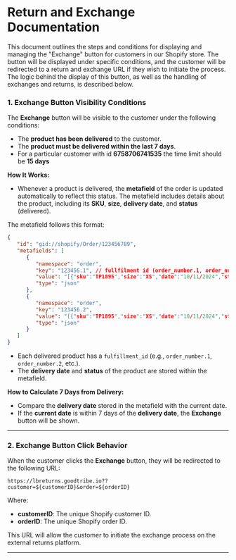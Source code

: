 # Return and Exchange Documentation

This document outlines the steps and conditions for displaying and managing the "Exchange" button for customers in our Shopify store. The button will be displayed under specific conditions, and the customer will be redirected to a return and exchange URL if they wish to initiate the process. The logic behind the display of this button, as well as the handling of exchanges and returns, is described below.

### 1. **Exchange Button Visibility Conditions**

The **Exchange** button will be visible to the customer under the following conditions:

- The **product has been delivered** to the customer.
- The **product must be delivered within the last 7 days**.
- For a particular customer with id **6758706741535** the time limit should be **15 days**

**How It Works:**

- Whenever a product is delivered, the **metafield** of the order is updated automatically to reflect this status. The metafield includes details about the product, including its **SKU**, **size**, **delivery date**, and **status** (delivered).

The metafield follows this format:

```json
{
   "id": "gid://shopify/Order/123456789",
   "metafields": [
      {
         "namespace": "order",
         "key": "123456.1", // fullfilment id (order_number.1, order_number.2 ...., order_number.9)
         "value": "[{"sku":"TP1895","size":"XS","date":"10/11/2024","status":"delivered"},{"sku":"DR1382","size":"XS","date":"10/11/2024","status":"delivered"}]",
         "type": "json"
      },
      {
         "namespace": "order",
         "key": "123456.2",
         "value": "[{"sku":"TP1895","size":"XS","date":"10/11/2024","status":"delivered"},{"sku":"DR1382","size":"XS","date":"10/11/2024","status":"delivered"}]",
         "type": "json"
      }
   ]
}
```

- Each delivered product has a `fulfillment_id` (e.g., `order_number.1`, `order_number.2`, etc.).
- The **delivery date** and **status** of the product are stored within the metafield.

**How to Calculate 7 Days from Delivery:**

- Compare the **delivery date** stored in the metafield with the current date.
- If the **current date** is within 7 days of the **delivery date**, the **Exchange** button will be shown.

---

### 2. **Exchange Button Click Behavior**

When the customer clicks the **Exchange** button, they will be redirected to the following URL:

```
https://lbreturns.goodtribe.io??customer=${customerID}&order=${orderID}
```

Where:

- **customerID**: The unique Shopify customer ID.
- **orderID**: The unique Shopify order ID.

This URL will allow the customer to initiate the exchange process on the external returns platform.

---
